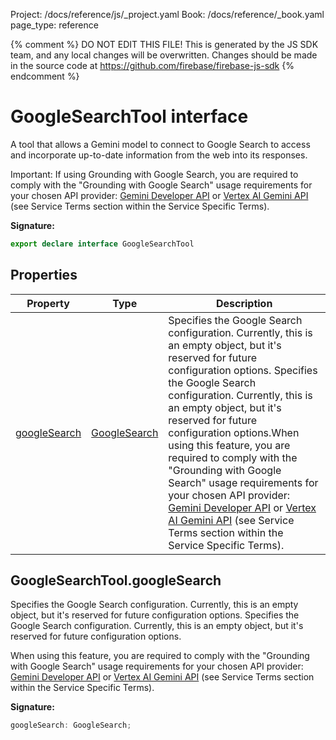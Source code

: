Project: /docs/reference/js/_project.yaml
Book: /docs/reference/_book.yaml
page_type: reference

{% comment %}
DO NOT EDIT THIS FILE!
This is generated by the JS SDK team, and any local changes will be
overwritten. Changes should be made in the source code at
https://github.com/firebase/firebase-js-sdk
{% endcomment %}

# GoogleSearchTool interface
A tool that allows a Gemini model to connect to Google Search to access and incorporate up-to-date information from the web into its responses.

Important: If using Grounding with Google Search, you are required to comply with the "Grounding with Google Search" usage requirements for your chosen API provider: [Gemini Developer API](https://ai.google.dev/gemini-api/terms#grounding-with-google-search) or [Vertex AI Gemini API](https://cloud.google.com/terms/service-terms) (see Service Terms section within the Service Specific Terms).

<b>Signature:</b>

```typescript
export declare interface GoogleSearchTool 
```

## Properties

|  Property | Type | Description |
|  --- | --- | --- |
|  [googleSearch](./ai.googlesearchtool.md#googlesearchtoolgooglesearch) | [GoogleSearch](./ai.googlesearch.md#googlesearch_interface) | Specifies the Google Search configuration. Currently, this is an empty object, but it's reserved for future configuration options. Specifies the Google Search configuration. Currently, this is an empty object, but it's reserved for future configuration options.<!-- -->When using this feature, you are required to comply with the "Grounding with Google Search" usage requirements for your chosen API provider: [Gemini Developer API](https://ai.google.dev/gemini-api/terms#grounding-with-google-search) or [Vertex AI Gemini API](https://cloud.google.com/terms/service-terms) (see Service Terms section within the Service Specific Terms). |

## GoogleSearchTool.googleSearch

Specifies the Google Search configuration. Currently, this is an empty object, but it's reserved for future configuration options. Specifies the Google Search configuration. Currently, this is an empty object, but it's reserved for future configuration options.

When using this feature, you are required to comply with the "Grounding with Google Search" usage requirements for your chosen API provider: [Gemini Developer API](https://ai.google.dev/gemini-api/terms#grounding-with-google-search) or [Vertex AI Gemini API](https://cloud.google.com/terms/service-terms) (see Service Terms section within the Service Specific Terms).

<b>Signature:</b>

```typescript
googleSearch: GoogleSearch;
```

